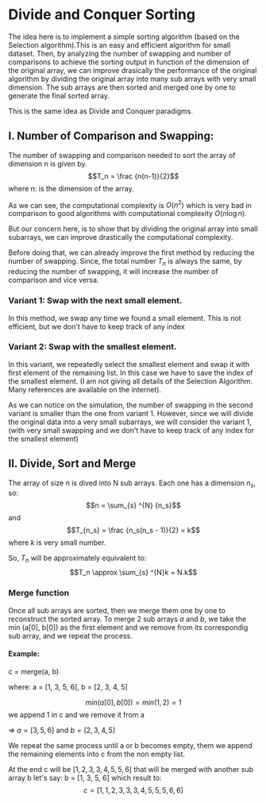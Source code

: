 # Divide and Conquer Sorting

The idea here is to implement a simple sorting algorithm (based on the Selection algorithm).This is an easy and efficient algorithm for small dataset. Then, by analyzing the number of swapping and number of comparisons to achieve the sorting output in function of the dimension of the original array, we can improve drasically the performance of the original algorithm by dividing the original array into many sub arrays with very small dimension. The sub arrays are then sorted and merged one by one to generate the final sorted array.

This is the same idea as Divide and Conquer paradigms.

## I. Number of Comparison and Swapping:

The number of swapping and comparison needed to sort the array of dimension n is given by.
$$T_n = \frac {n(n-1)}{2}$$
where n: is the dimension of the array.

As we can see, the computational complexity is $O(n^2)$ which is very bad in comparison to good algorithms with computational complexity $O(n \log{n})$.

But our concern here, is to show that by dividing the original array into small subarrays, we can improve drastically the computational complexity.

Before doing that, we can already improve the first method by reducing the number of swapping. Since, the total number $T_n$ is always the same, by reducing the number of swapping, it will increase the number of comparison and vice versa.

### Variant 1: Swap with the next small element.

In this method, we swap any time we found a small element. This is not efficient, but we don't have to keep track of any index

### Variant 2: Swap with the smallest element.

In this variant, we repeatedly select the smallest element and swap it with first element of the remaining list. In this case we have to save the index of the smallest element. (I am not giving all details of the Selection Algorithm. Many references are available on the internet).

As we can notice on the simulation, the number of swapping in the second variant is smaller than the one from variant 1. However, since we will divide the original data into a very small subarrays, we will consider the variant 1, (with very small swapping and we don't have to keep track of any index for the smallest element)

## II. Divide, Sort and Merge

The array of size n is dived into N sub arrays. Each one has a dimension $n_s$, so:
$$n = \sum_{s} ^{N} {n_s}$$
and $$T_{n_s} = \frac {n_s(n_s - 1)}{2} = k$$ where $k$ is very small number.

So, $T_n$ will be approximately equivalent to: $$T_n \approx \sum_{s} ^{N}k = N.k$$

### Merge function

Once all sub arrays are sorted, then we merge them one by one to reconstruct the sorted array. To merge 2 sub arrays $a$ and $b$, we take the min (a[0], b[0]) as the first element and we remove from its correspondig sub array, and we repeat the process.

#### Example:

c = merge(a, b)

where: a = [1, 3, 5, 6], b = [2, 3, 4, 5]

$$min(a[0], b[0]) = min(1, 2) = 1 $$
we append 1 in c and we remove it from a

$\Rightarrow$
$a = [3, 5, 6]$ and $b = [2, 3, 4, 5]$

We repeat the same process until a or b becomes empty, them we append the remaining elements into c from the non empty list.

At the end c will be $[1, 2, 3, 3, 4, 5, 5, 6]$ that will be merged with another sub array b let's say: b = [1, 3, 5, 6] which result to:
$$c = [1, 1, 2, 3, 3, 3, 4, 5, 5, 5, 6, 6]$$

